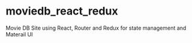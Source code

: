 # moviedb_react_redux
Movie DB Site using React, Router and Redux for state management and Materail UI
